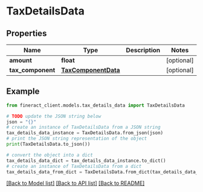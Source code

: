 # TaxDetailsData


## Properties

Name | Type | Description | Notes
------------ | ------------- | ------------- | -------------
**amount** | **float** |  | [optional] 
**tax_component** | [**TaxComponentData**](TaxComponentData.md) |  | [optional] 

## Example

```python
from fineract_client.models.tax_details_data import TaxDetailsData

# TODO update the JSON string below
json = "{}"
# create an instance of TaxDetailsData from a JSON string
tax_details_data_instance = TaxDetailsData.from_json(json)
# print the JSON string representation of the object
print(TaxDetailsData.to_json())

# convert the object into a dict
tax_details_data_dict = tax_details_data_instance.to_dict()
# create an instance of TaxDetailsData from a dict
tax_details_data_from_dict = TaxDetailsData.from_dict(tax_details_data_dict)
```
[[Back to Model list]](../README.md#documentation-for-models) [[Back to API list]](../README.md#documentation-for-api-endpoints) [[Back to README]](../README.md)


